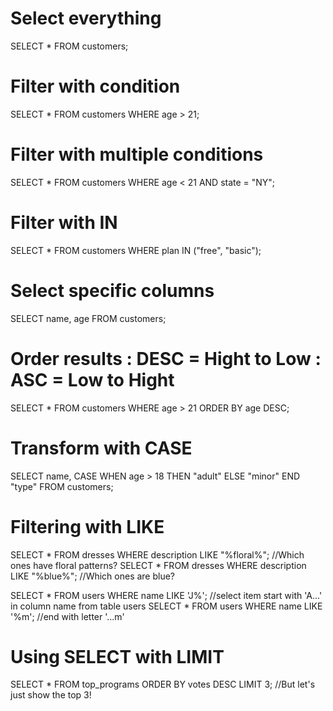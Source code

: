 # Select everything
SELECT * FROM customers;

# Filter with condition
SELECT * FROM customers WHERE age > 21;

# Filter with multiple conditions
SELECT * FROM customers WHERE age < 21 AND state = "NY";

# Filter with IN
SELECT * FROM customers WHERE plan IN ("free", "basic");

# Select specific columns
SELECT name, age FROM customers;

# Order results : DESC = Hight to Low : ASC = Low to Hight
SELECT * FROM customers WHERE age > 21 ORDER BY age DESC;

# Transform with CASE
SELECT name, CASE WHEN age > 18 THEN "adult" ELSE "minor" END "type" FROM customers;

# Filtering with LIKE
SELECT  * FROM dresses WHERE description LIKE "%floral%";   //Which ones have floral patterns?
SELECT  * FROM dresses WHERE description LIKE "%blue%";     //Which ones are blue?

SELECT * FROM users WHERE name LIKE 'J%';                   //select item start with 'A...' in column name from table users
SELECT * FROM users WHERE name LIKE '%m';                   //end with letter '...m'

# Using SELECT with LIMIT
SELECT * FROM top_programs ORDER BY votes DESC LIMIT 3;     //But let's just show the top 3!